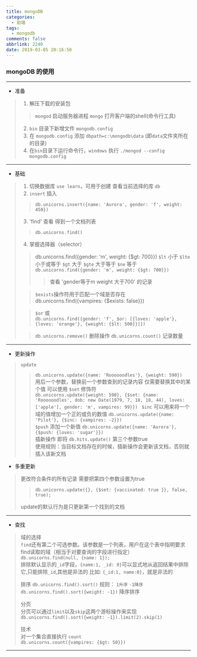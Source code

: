 ```yaml
---
title: mongoDB
categories:
  - 前端
tags:
  - mongodb
comments: false
abbrlink: 2240
date: 2019-03-05 20:16:50
---
```


### mongoDB 的使用

***
* 准备
> 1. 解压下载的安装包
>> `mongod` 启动服务器进程  `mongo` 打开客户端的shell(命令行工具)
> 2. `bin` 目录下新增文件 `mongodb.config`
> 3. 在 `mongodb.config` 添加 `dbpath=c:\mongodb\data` (即`data`文件夹所在的目录)
> 4. 在`bin`目录下运行命令行，`windows` 执行 `./mongod --config mongodb.config`
***
* 基础
> 1.  切换数据库 `use learn`，可用于创建  查看当前选择的库 `db`
> 2. `insert` 插入
>> `db.unicorns.insert({name: 'Aurora', gender: 'f', weight: 450})`
> 3. 'find' 查看 得到一个文档列表
>> `db.unicorns.find()`  
> 4. 掌握选择器（selector）
>> db.unicorns.find({gender: 'm', weight: {$gt: 700}})
>> `$lt` 小于 `$lte` 小于或等于 `$gt` 大于 `$gte` 大于等于 `$ne` 等于  
>> `db.unicorns.find({gender: 'm', weight: {$gt: 700}})`  
>>>  查看 'gender等于m weight 大于700' 的记录  
>
>> `$exists`操作符用于匹配一个域是否存在
>> db.unicorns.find({vampires: {$exists: false}})   
> 
>> `$or` 或  
>>  `db.unicorns.find({gender: 'f', $or: [{loves: 'apple'}, {loves: 'orange'}, {weight: {$lt: 500}}]})`
>
>> `db.unicorns.remove()` 删除操作
>> `db.unicorns.count()` 记录数量
***
* 更新操作
> `update` 
>> `db.unicorns.update({name: 'Roooooodles'}, {weight: 590})`   
>> 用后一个参数，替换前一个参数查到的记录内容
>> 仅需要替换其中的某个值 可以使用 `$set` 修饰符  
>> `db.unicorns.update({weight: 590}, {$set: {name: 'Roooooodles', dob: new Date(1979, 7, 18, 18, 44), loves: ['apple'], gender: 'm', vampires: 99}})
` 
>> `$inc` 可以用来将一个域的值增加一个正的或负的数值
>> `db.unicorns.update({name: 'Pilot'}, {$inc: {vampires: -2}})`  
>> `$push` 添加一个新值
>>  `db.unicorns.update({name: 'Aurora'}, {$push: {loves: 'sugar'}})`   
>> 插新操作 即将 `db.hits.update()` 第三个参数true   
>> 使用规则：当目标文档存在的时候，插新操作会更新该文档，否则就插入该新文档
* 多重更新 
> 更改符合条件的所有记录  需要把第四个参数设置为true
>> `db.unicorns.update({}, {$set: {vaccinated: true }}, false, true);`  
>
> update的默认行为是只更新第一个找到的文档
***
* 查找
> 域的选择  
> `find`还有第二个可选参数。该参数是一个列表，用户在这个表中指明要求find读取的域（相当于对要查询的字段进行指定）  
> `db.unicorns.find(null, {name: 1});`  
> 排除默认显示的`_id`字段，`{name:1, _id: 0}`可以显式地从返回结果中排除它,只能排除`_id`,其他是非法的 比如: `{_id:1, name:0}`，就是非法的 
>   
> 排序
> `db.unicorns.find().sort()` 规则： `1升序` `-1降序`
> `db.unicorns.find().sort({weight: -1})` 降序排序
>
> 分页    
> 分页可以通过`limit`以及`skip`这两个游标操作来实现   
> `db.unicorns.find().sort({weight: -1}).limit(2).skip(1)` 
> 
> 技术    
> 对一个集合直接执行 `count`   
> `db.unicorns.count({vampires: {$gt: 50}})`    
> 
***

